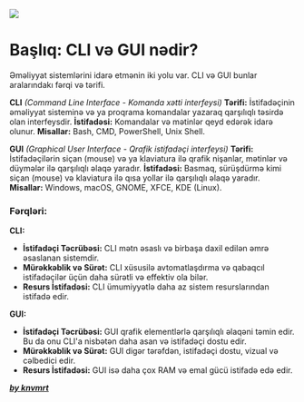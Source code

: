 ![](../Img/cligui.avif)

# Başlıq: CLI və GUI nədir?


Əməliyyat sistemlərini idarə etmənin iki yolu var. CLI və GUI bunlar aralarındakı fərqi və tərifi.

**CLI** _(Command Line Interface - Komanda xətti interfeysi)_
**Tərifi:** İstifadəçinin əməliyyat sisteminə və ya proqrama komandalar yazaraq qarşılıqlı təsirdə olan interfeysdir.
**İstifadəsi:** Komandalar və mətinlər qeyd edərək idarə olunur.
**Misallar:** Bash, CMD, PowerShell, Unix Shell.

**GUI** _(Graphical User Interface - Qrafik istifadəçi interfeysi)_
**Tərifi:** İstifadəçilərin siçan (mouse) və ya klaviatura ilə qrafik nişanlar, mətinlər və düymələr ilə qarşılıqlı əlaqə yaradır.
**İstifadəsi:** Basmaq, sürüşdürmə kimi siçan (mouse) və klaviatura ilə qısa yollar ilə qarşılıqlı əlaqə yaradır.
**Misallar:** Windows, macOS, GNOME, XFCE, KDE (Linux).

### Fərqləri:

**CLI:**

- **İstifadəçi Təcrübəsi:** CLI mətn əsaslı və birbaşa daxil edilən əmrə əsaslanan sistemdir.
- **Mürəkkəblik və Sürət:** CLI xüsusilə avtomatlaşdırma və qabaqcıl istifadəçilər üçün daha sürətli və effektiv ola bilər.
- **Resurs İstifadəsi:** CLI ümumiyyətlə daha az sistem resurslarından istifadə edir.

**GUI:**

- **İstifadəçi Təcrübəsi:** GUI qrafik elementlərlə qarşılıqlı əlaqəni təmin edir. Bu da onu CLI'a nisbətən daha asan və istifadəçi dostu edir.
- **Mürəkkəblik və Sürət:** GUI digər tərəfdən, istifadəçi dostu, vizual və cəlbedici edir.
- **Resurs İstifadəsi:** GUI isə daha çox RAM və emal gücü istifadə edə edir.

[**_by knvmrt_**](https://github.com/knvmrt)
